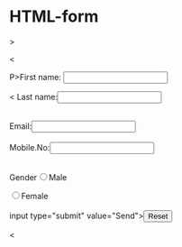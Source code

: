 # HTML-form
<!DOCTYPE>>

<HTML>

<HEAD>

<TITLE>HTML BROWSER FROM </TITLE>

</HEAD>

<<BODY>

<Form>

P>First name: <input type="text" name="firstname">

< Last name:<input type="text" name="lastname"><br><br>

Email:<input type="text" name="email"><br><br> Mobile.No:<input type="text" name="number"><br><br>

Gender<input type="radio" name="sex" value="Male">Male<br>

<input type="radio" name="sex" value="Female">Female<br><br> input type="submit" value="Send"><input type="reset" value="Reset">

< <P/>

</Form>

</BODY>

</HTML>
